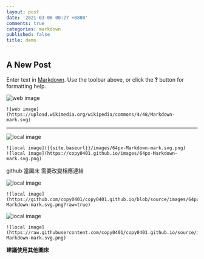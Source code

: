 ```yaml
---
layout: post
date: '2021-03-08 00:27 +0800'
comments: true
categories: markdown
published: false
title: demo
---
```

## A New Post

Enter text in [Markdown](http://daringfireball.net/projects/markdown/). Use the toolbar above, or click the **?** button for formatting help.


![web image](https://upload.wikimedia.org/wikipedia/commons/4/48/Markdown-mark.svg)

```
![web image](https://upload.wikimedia.org/wikipedia/commons/4/48/Markdown-mark.svg)
```

---

![local image]({{site.baseurl}}/images/64px-Markdown-mark.svg.png)

```
![local image]({{site.baseurl}}/images/64px-Markdown-mark.svg.png)
![local image](https://copy0401.github.io/images/64px-Markdown-mark.svg.png)
```
github 當圖床 需要改變相應連結

![local image](https://github.com/copy0401/copy0401.github.io/blob/source/images/64px-Markdown-mark.svg.png?raw=true)

```
![local image](https://github.com/copy0401/copy0401.github.io/blob/source/images/64px-Markdown-mark.svg.png?raw=true)
```

![local image](https://raw.githubusercontent.com/copy0401/copy0401.github.io/source/images/64px-Markdown-mark.svg.png)

```
![local image](https://raw.githubusercontent.com/copy0401/copy0401.github.io/source/images/64px-Markdown-mark.svg.png)

```

**建議使用其他圖床**
